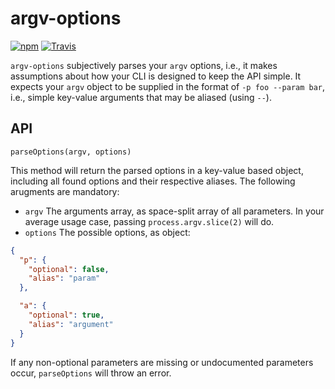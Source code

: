 # argv-options

[![npm](https://img.shields.io/npm/v/argv-options.svg)](https://www.npmjs.com/package/argv-options)
[![Travis](https://travis-ci.org/fallafeljan/argv-options.svg)]()

`argv-options` subjectively parses your `argv` options, i.e., it makes
assumptions about how your CLI is designed to keep the API simple. It expects your `argv` object to be supplied in the format of `-p foo --param bar`, i.e., 
simple key-value arguments that may be aliased (using `--`).

## API 

`parseOptions(argv, options)`

This method will return the parsed options in a key-value based object,
including all found options and their respective aliases. The following
arugments are mandatory:

* `argv` The arguments array, as space-split array of all parameters. In your
  average usage case, passing `process.argv.slice(2)` will do.
* `options` The possible options, as object:

```json
{
  "p": {
    "optional": false,
    "alias": "param"
  },

  "a": {
    "optional": true,
    "alias": "argument"
  }
}
```

If any non-optional parameters are missing or undocumented parameters occur,
`parseOptions` will throw an error.
